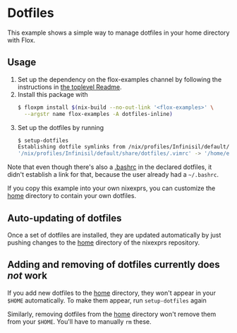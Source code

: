 # Dotfiles

This example shows a simple way to manage dotfiles in your home directory with Flox.

## Usage

1. Set up the dependency on the flox-examples channel by following the instructions in [the toplevel Readme](https://github.com/flox-examples/nixexprs#setting-up-a-channel-dependency).
2. Install this package with
    ```bash
    $ floxpm install $(nix-build --no-out-link '<flox-examples>' \
      --argstr name flox-examples -A dotfiles-inline)
    ```
3. Set up the dotfiles by running
    ```bash
    $ setup-dotfiles
    Establishing dotfile symlinks from /nix/profiles/Infinisil/default/share/dotfiles in /home/ec2-user
    '/nix/profiles/Infinisil/default/share/dotfiles/.vimrc' -> '/home/ec2-user/.vimrc'
    ```

Note that even though there's also a [.bashrc](./home/.bashrc) in the declared dotfiles, it didn't establish a link for that, because the user already had a `~/.bashrc`.

If you copy this example into your own nixexprs, you can customize the [home](./home) directory to contain your own dotfiles.

## Auto-updating of dotfiles

Once a set of dotfiles are installed, they are updated automatically by just pushing changes to the [home](./home) directory of the nixexprs repository.

## Adding and removing of dotfiles currently does *not* work

If you add new dotfiles to the [home](./home) directory, they won't appear in your `$HOME` automatically. To make them appear, run `setup-dotfiles` again

Similarly, removing dotfiles from the [home](./home) directory won't remove them from your `$HOME`. You'll have to manually `rm` these.

